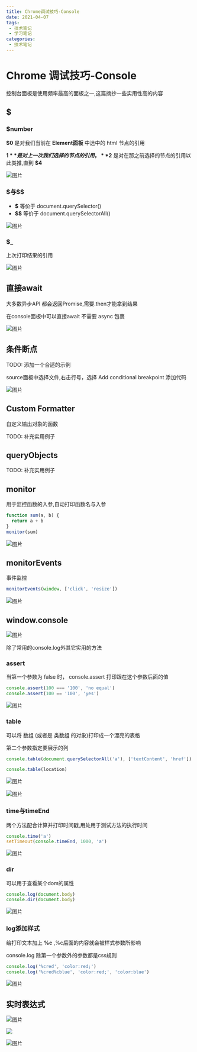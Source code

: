 ```yaml
---
title: Chrome调试技巧-Console
date: 2021-04-07
tags:
 - 技术笔记
 - 学习笔记
categories:
 - 技术笔记
---
```

# Chrome 调试技巧-Console

控制台面板是使用频率最高的面板之一,这篇摘抄一些实用性高的内容

## $
### $number

**$0** 是对我们当前在 **Element面板** 中选中的 html 节点的引用

**$1** 是对上一次我们选择的节点的引用， **$2** 是对在那之前选择的节点的引用以此类推,直到 **$4**

![图片](https://img.cdn.sugarat.top/mdImg/MTYxNzc5OTMzNTA4MQ==617799335081)

### \$与$$
* **$** 等价于 document.querySelector()
* **$$** 等价于 document.querySelectorAll()

![图片](https://img.cdn.sugarat.top/mdImg/MTYxNzc5OTUxNzIwNw==617799517207)

### $_
上次打印结果的引用

![图片](https://img.cdn.sugarat.top/mdImg/MTYxNzc5OTc2NjQ4Ng==617799766486)

## 直接await
大多数异步API 都会返回Promise,需要.then才能拿到结果

在console面板中可以直接await 不需要 async 包裹

![图片](https://img.cdn.sugarat.top/mdImg/MTYxNzgwMDUyOTY0Mw==617800529643)

## 条件断点
TODO: 添加一个合适的示例

source面板中选择文件,右击行号，选择 Add conditional breakpoint 添加代码

![图片](https://img.cdn.sugarat.top/mdImg/MTYxNzgwMTgyMjU4Mw==617801822583)

## Custom Formatter
自定义输出对象的函数

TODO: 补充实用例子

## queryObjects

TODO: 补充实用例子

## monitor

用于监控函数的入参,自动打印函数名与入参
```js
function sum(a, b) {
  return a + b
}
monitor(sum)
```
![图片](https://img.cdn.sugarat.top/mdImg/MTYxNzgwMjIyNjk5Mg==617802226992)

## monitorEvents

事件监控

```js
monitorEvents(window, ['click', 'resize'])
```

![图片](https://img.cdn.sugarat.top/mdImg/MTYxNzgwMjQxNTc4MQ==617802415781)

## window.console

![图片](https://img.cdn.sugarat.top/mdImg/MTYxNzgwMjUzMzIzNA==617802533234)

除了常用的console.log外其它实用的方法

### assert

当第一个参数为 false 时， console.assert 打印跟在这个参数后面的值
```js
console.assert(100 === '100', 'no equal')
console.assert(100 == '100', 'yes')
```

![图片](https://img.cdn.sugarat.top/mdImg/MTYxNzgwMjY5MTU2MA==617802691560)

### table

可以将 数组 (或者是 类数组 的对象)打印成一个漂亮的表格

第二个参数指定要展示的列

```js
console.table(document.querySelectorAll('a'), ['textContent', 'href'])

console.table(location)
```

![图片](https://img.cdn.sugarat.top/mdImg/MTYxNzgwMzA2OTUwMQ==617803069501)

![图片](https://img.cdn.sugarat.top/mdImg/MTYxNzgwMzEwODc4Mg==617803108782)

### time与timeEnd

两个方法配合计算并打印时间戳,用处用于测试方法的执行时间

```js
console.time('a')
setTimeout(console.timeEnd, 1000, 'a')
```
![图片](https://img.cdn.sugarat.top/mdImg/MTYxNzgwMzI0NDMyNA==617803244324)

### dir
可以用于查看某个dom的属性

```js
console.log(document.body)
console.dir(document.body)
```

![图片](https://img.cdn.sugarat.top/mdImg/MTYxNzgwMzM5MzIyMw==617803393223)

### log添加样式

给打印文本加上 **%c** ,%c后面的内容就会被样式参数所影响

console.log 除第一个参数外的参数都是css规则

```js
console.log('%cred', 'color:red;')
console.log('%cred%cblue', 'color:red;', 'color:blue')
```

![图片](https://img.cdn.sugarat.top/mdImg/MTYxNzgwMzUwODYyMA==617803508620)

## 实时表达式
![图片](https://img.cdn.sugarat.top/mdImg/MTYxNzgwNDAzODE3Nw==617804038177)

![](https://wingman-1300536089.file.myqcloud.com//chrome/C03/live-expression.gif)

![图片](https://img.cdn.sugarat.top/mdImg/MTYxNzgwNDAwMjcyMg==617804002722)
